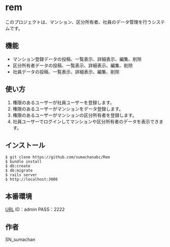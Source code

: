 # rem

このプロジェクトは、マンション、区分所有者、社員のデータ管理を行うシステムです。

## 機能

- マンション登録データの投稿、一覧表示、詳細表示、編集、削除
- 区分所有者データの投稿、一覧表示、詳細表示、編集、削除
- 社員データの投稿、一覧表示、詳細表示、編集、削除

## 使い方

1. 権限のあるユーザーが社員ユーザーを登録します。
2. 権限のあるユーザーがマンションをデータ登録します。
3. 権限のあるユーザーがマンションの区分所有者を登録します。
4. 社員ユーザーでログインしてマンションや区分所有者のデータを表示できます。

## インストール

```
$ git clone https://github.com/sumachanabc/Rem
$ bundle install
$ db:create
$ db:migrate
$ rails server
$ http://localhost:3000
```

## 本番環境

[URL](https://rem-6zkh.onrender.com/"Rem")
ID：admin
PASS：2222

## 作者

SN_sumachan
